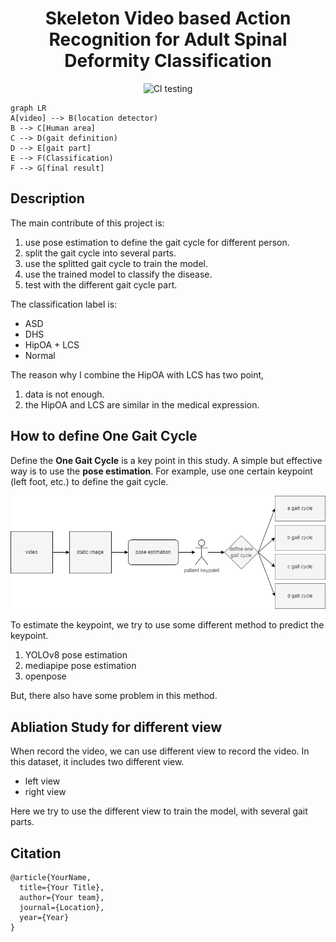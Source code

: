 <div align="center">    
 
# Skeleton Video based Action Recognition for Adult Spinal Deformity Classification
  
<!--
ARXIV   
[![Paper](http://img.shields.io/badge/arxiv-math.co:1480.1111-B31B1B.svg)](https://www.nature.com/articles/nature14539)
-->
![CI testing](https://github.com/PyTorchLightning/deep-learning-project-template/workflows/CI%20testing/badge.svg?branch=master&event=push)

<!--  
Conference   
-->   
</div>
 
``` mermaid
graph LR
A[video] --> B(location detector)
B --> C[Human area]
C --> D(gait definition)
D --> E[gait part]
E --> F(Classification)
F --> G[final result]
```

## Description   

The main contribute of this project is:

1. use pose estimation to define the gait cycle for different person.
2. split the gait cycle into several parts. 
3. use the splitted gait cycle to train the model.
4. use the trained model to classify the disease. 
5. test with the different gait cycle part. 

The classification label is:

- ASD
- DHS
- HipOA + LCS
- Normal

The reason why I combine the HipOA with LCS has two point,

1. data is not enough. 
2. the HipOA and LCS are similar in the medical expression.

## How to define One Gait Cycle

Define the **One Gait Cycle** is a key point in this study.
A simple but effective way is to use the **pose estimation**.
For example, use one certain keypoint (left foot, etc.) to define the gait cycle.

![define one gait cycle](images/define_one_gait_cycle.png)

To estimate the keypoint, we try to use some different method to predict the keypoint.

1. YOLOv8 pose estimation
2. mediapipe pose estimation
3. openpose

But, there also have some problem in this method.

## Abliation Study for different view 

When record the video, we can use different view to record the video.
In this dataset, it includes two different view.

- left view 
- right view

Here we try to use the different view to train the model, with several gait parts.

## Citation   
```
@article{YourName,
  title={Your Title},
  author={Your team},
  journal={Location},
  year={Year}
}
```   
